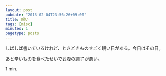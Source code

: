 ```yaml
---
layout: post
pubdate: "2013-02-04T23:56:26+09:00"
title: 眠い
tags: [misc]
minutes: 1
pagetype: posts
---
```

しばしば書いているけれど、ときどきものすごく眠い日がある。今日はその日。

あと辛いものを食べたせいでお腹の調子が悪い。

1 min.


